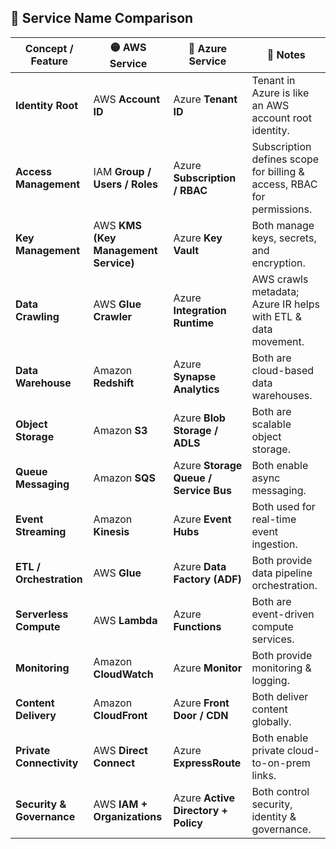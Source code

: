 ## 🔑 Service Name Comparison

| Concept / Feature        | 🟡 **AWS Service**          | 🔵 **Azure Service**       | 📌 Notes |
|---------------------------|-----------------------------|-----------------------------|----------|
| **Identity Root**         | AWS **Account ID**          | Azure **Tenant ID**         | Tenant in Azure is like an AWS account root identity. |
| **Access Management**     | IAM **Group / Users / Roles** | Azure **Subscription / RBAC** | Subscription defines scope for billing & access, RBAC for permissions. |
| **Key Management**        | AWS **KMS (Key Management Service)** | Azure **Key Vault**        | Both manage keys, secrets, and encryption. |
| **Data Crawling**         | AWS **Glue Crawler**        | Azure **Integration Runtime** | AWS crawls metadata; Azure IR helps with ETL & data movement. |
| **Data Warehouse**        | Amazon **Redshift**         | Azure **Synapse Analytics** | Both are cloud-based data warehouses. |
| **Object Storage**        | Amazon **S3**               | Azure **Blob Storage / ADLS** | Both are scalable object storage. |
| **Queue Messaging**       | Amazon **SQS**              | Azure **Storage Queue / Service Bus** | Both enable async messaging. |
| **Event Streaming**       | Amazon **Kinesis**          | Azure **Event Hubs**        | Both used for real-time event ingestion. |
| **ETL / Orchestration**   | AWS **Glue**                | Azure **Data Factory (ADF)** | Both provide data pipeline orchestration. |
| **Serverless Compute**    | AWS **Lambda**              | Azure **Functions**         | Both are event-driven compute services. |
| **Monitoring**            | Amazon **CloudWatch**       | Azure **Monitor**           | Both provide monitoring & logging. |
| **Content Delivery**      | Amazon **CloudFront**       | Azure **Front Door / CDN**  | Both deliver content globally. |
| **Private Connectivity**  | AWS **Direct Connect**      | Azure **ExpressRoute**      | Both enable private cloud-to-on-prem links. |
| **Security & Governance** | AWS **IAM + Organizations** | Azure **Active Directory + Policy** | Both control security, identity & governance. |